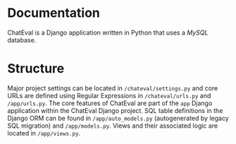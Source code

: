 # Documentation
ChatEval is a Django application written in Python that uses a *MySQL* database. 

# Structure
Major project settings can be located in `/chateval/settings.py` and core URLs are defined using Regular Expressions in `/chateval/urls.py` and `/app/urls.py`. The core features of ChatEval are part of the `app` Django application within the ChatEval Django project. SQL table definitions in the Django ORM can be found in `/app/auto_models.py` (autogenerated by legacy SQL migration) and `/app/models.py`. Views and their associated logic are located in `/app/views.py`.